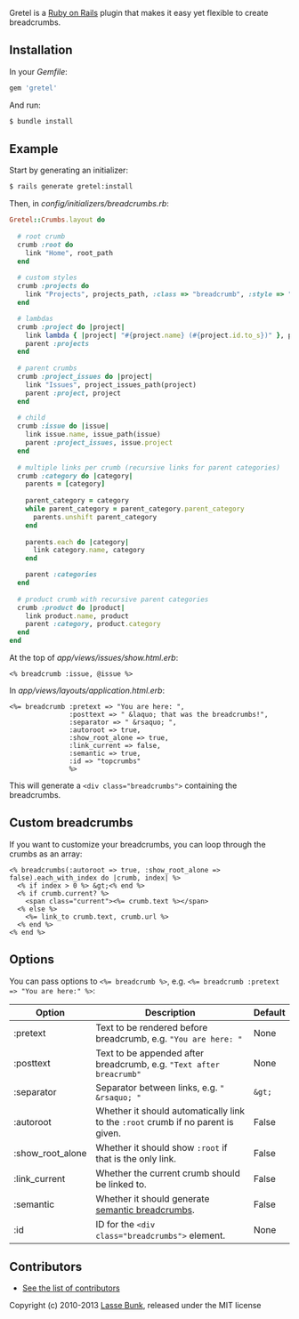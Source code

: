 Gretel is a [Ruby on Rails](http://rubyonrails.org) plugin that makes it easy yet flexible to create breadcrumbs.


Installation
------------

In your *Gemfile*:

```ruby
gem 'gretel'
```

And run:

```bash
$ bundle install
```

Example
-------

Start by generating an initializer:

```bash
$ rails generate gretel:install
```

Then, in *config/initializers/breadcrumbs.rb*:

```ruby
Gretel::Crumbs.layout do
  
  # root crumb
  crumb :root do
    link "Home", root_path
  end
  
  # custom styles
  crumb :projects do
    link "Projects", projects_path, :class => "breadcrumb", :style => "font-weight: bold;"
  end

  # lambdas
  crumb :project do |project|
    link lambda { |project| "#{project.name} (#{project.id.to_s})" }, project_path(project)
    parent :projects
  end
  
  # parent crumbs
  crumb :project_issues do |project|
    link "Issues", project_issues_path(project)
    parent :project, project
  end
  
  # child 
  crumb :issue do |issue|
    link issue.name, issue_path(issue)
    parent :project_issues, issue.project
  end
  
  # multiple links per crumb (recursive links for parent categories)
  crumb :category do |category|
    parents = [category]
  
    parent_category = category
    while parent_category = parent_category.parent_category
      parents.unshift parent_category
    end
  
    parents.each do |category|
      link category.name, category
    end

    parent :categories
  end
  
  # product crumb with recursive parent categories
  crumb :product do |product|
    link product.name, product
    parent :category, product.category
  end
end
```

At the top of *app/views/issues/show.html.erb*:

```erb
<% breadcrumb :issue, @issue %>
```

In *app/views/layouts/application.html.erb*:

```erb
<%= breadcrumb :pretext => "You are here: ",
               :posttext => " &laquo; that was the breadcrumbs!",
               :separator => " &rsaquo; ",
               :autoroot => true,
               :show_root_alone => true,
               :link_current => false,
               :semantic => true,
               :id => "topcrumbs"
               %>
```

This will generate a `<div class="breadcrumbs">` containing the breadcrumbs.

Custom breadcrumbs
------------------

If you want to customize your breadcrumbs, you can loop through the crumbs as an array:

```erb
<% breadcrumbs(:autoroot => true, :show_root_alone => false).each_with_index do |crumb, index| %>
  <% if index > 0 %> &gt;<% end %>
  <% if crumb.current? %>
    <span class="current"><%= crumb.text %></span>
  <% else %>
    <%= link_to crumb.text, crumb.url %>
  <% end %>
<% end %>
```

Options
-------

You can pass options to `<%= breadcrumb %>`, e.g. `<%= breadcrumb :pretext => "You are here:" %>`:

Option           | Description                                                                                                                | Default
---------------- | -------------------------------------------------------------------------------------------------------------------------- | -------
:pretext         | Text to be rendered before breadcrumb, e.g. `"You are here: "`                                                             | None
:posttext        | Text to be appended after breadcrumb, e.g. `"Text after breacrumb"`                                                        | None
:separator       | Separator between links, e.g. `" &rsaquo; "`                                                                               | `&gt;`
:autoroot        | Whether it should automatically link to the `:root` crumb if no parent is given.                                           | False
:show_root_alone | Whether it should show `:root` if that is the only link.                                                                   | False
:link_current    | Whether the current crumb should be linked to.                                                                             | False
:semantic        | Whether it should generate [semantic breadcrumbs](http://support.google.com/webmasters/bin/answer.py?hl=en&answer=185417). | False
:id              | ID for the `<div class="breadcrumbs">` element.                                                                            | None

Contributors
------------

* [See the list of contributors](https://github.com/lassebunk/gretel/graphs/contributors)

Copyright (c) 2010-2013 [Lasse Bunk](http://lassebunk.dk), released under the MIT license
